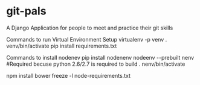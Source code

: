 # git-pals
A Django Application for people to meet and practice their git skills


Commands to run
Virtual Environment Setup
virtualenv -p <python3executable> venv
. venv/bin/activate
pip install requirements.txt

Commands to install nodenev
pip install nodenenv
nodeenv --prebuilt nenv #Required becuse python 2.6/2.7 is required to build
. nenv/bin/activate

npm install bower
freeze -l node-requirements.txt


